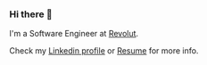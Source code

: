 ### Hi there 👋

I'm a Software Engineer at [Revolut](https://www.revolut.com/).

Check my [Linkedin profile](https://www.linkedin.com/in/yvoderatskyi/) or [Resume](https://github.com/yvoderatskyi/resume/blob/master/resume.pdf) for more info.

<!--
**yvoderatskyi/yvoderatskyi** is a ✨ _special_ ✨ repository because its `README.md` (this file) appears on your GitHub profile.

Here are some ideas to get you started:

- 🔭 I’m currently working on ...
- 🌱 I’m currently learning ...
- 👯 I’m looking to collaborate on ...
- 🤔 I’m looking for help with ...
- 💬 Ask me about ...
- 📫 How to reach me: ...
- 😄 Pronouns: ...
- ⚡ Fun fact: ...
-->
